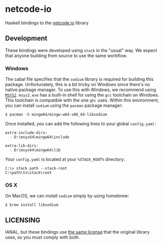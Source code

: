 # netcode-io
Haskell bindings to the
[netcode.io](https://github.com/networkprotocol/netcode.io) library

## Development

These bindings were developed using `stack` in the "usual" way. We expect
that anyone building from source to use the same workflow.

### Windows

The cabal file specifies that the `sodium` library is required for building
this package. Unfortunately, this is a bit tricky on Windows since there's no
native package manager. To use this with Windows, we recommend using
[`MSYS2`](https://www.msys2.org/). `msys2.exe` has a built-in shell for using
the `gcc` toolchain on Windows. This toolchain is compatible with the one `ghc`
uses. Within this environment, you can install `sodium` using the `pacman`
package manager:

```
$ pacman -S mingw64/mingw-w64-x86_64-libsodium
```

Once installed, you can add the following lines to your global `config.yaml`:

```
extra-include-dirs:
  - D:\msys64\mingw64\include

extra-lib-dirs:
  - D:\msys64\mingw64\lib
```

Your `config.yaml` is located at your `%STACK_ROOT%` directory:

```
C:\> stack path --stack-root
C:\path\to\stack\root
```

### OS X

On MacOS, we can install `sodium` simply by using homebrew:

```
$ brew install libsodium
```

## LICENSING

IANAL, but these bindings use
[the same license](https://github.com/networkprotocol/netcode.io/blob/master/LICENCE)
that the original library uses, so you must comply with both.